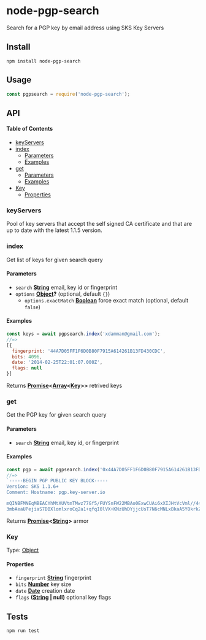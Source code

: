 # node-pgp-search

Search for a PGP key by email address using SKS Key Servers

## Install

    npm install node-pgp-search

## Usage

```js
const pgpsearch = require('node-pgp-search');
```

## API

<!-- Generated by documentation.js. Update this documentation by updating the source code. -->

#### Table of Contents

-   [keyServers](#keyservers)
-   [index](#index)
    -   [Parameters](#parameters)
    -   [Examples](#examples)
-   [get](#get)
    -   [Parameters](#parameters-1)
    -   [Examples](#examples-1)
-   [Key](#key)
    -   [Properties](#properties)

### keyServers

Pool of key servers that accept the self signed CA certificate
and that are up to date with the latest 1.1.5 version.

### index

Get list of keys for given search query

#### Parameters

-   `search` **[String](https://developer.mozilla.org/docs/Web/JavaScript/Reference/Global_Objects/String)** email, key id or fingerprint
-   `options` **[Object](https://developer.mozilla.org/docs/Web/JavaScript/Reference/Global_Objects/Object)?**  (optional, default `{}`)
    -   `options.exactMatch` **[Boolean](https://developer.mozilla.org/docs/Web/JavaScript/Reference/Global_Objects/Boolean)** force exact match (optional, default `false`)

#### Examples

```javascript
const keys = await pgpsearch.index('xdamman@gmail.com');
//=>
[{
  fingerprint: '44A7D05FF1F6D0B80F7915A614261B13FD430CDC',
  bits: 4096,
  date: '2014-02-25T22:01:07.000Z',
  flags: null
}]
```

Returns **[Promise](https://developer.mozilla.org/docs/Web/JavaScript/Reference/Global_Objects/Promise)&lt;[Array](https://developer.mozilla.org/docs/Web/JavaScript/Reference/Global_Objects/Array)&lt;[Key](#key)>>** retrived keys

### get

Get the PGP key for given search query

#### Parameters

-   `search` **[String](https://developer.mozilla.org/docs/Web/JavaScript/Reference/Global_Objects/String)** email, key id, or fingerprint

#### Examples

```javascript
const pgp = await pgpsearch.index('0x44A7D05FF1F6D0B80F7915A614261B13FD430CDC');
//=>
`-----BEGIN PGP PUBLIC KEY BLOCK-----
Version: SKS 1.1.6+
Comment: Hostname: pgp.key-server.io

mQINBFMNEqMBEACYhMtXUVtmTMwz77Gf5/FUYSnFW22MBAo0ExwCUAi6xXIJHtVcVml//44D
3mbAeaUPejiaS7DBXlomlxroCq2a1+qfqI0lVX+KNzUhDYjjcUsT7N6cMNLxBkaA5YOkrkZS…`
```

Returns **[Promise](https://developer.mozilla.org/docs/Web/JavaScript/Reference/Global_Objects/Promise)&lt;[String](https://developer.mozilla.org/docs/Web/JavaScript/Reference/Global_Objects/String)>** armor

### Key

Type: [Object](https://developer.mozilla.org/docs/Web/JavaScript/Reference/Global_Objects/Object)

#### Properties

-   `fingerprint` **[String](https://developer.mozilla.org/docs/Web/JavaScript/Reference/Global_Objects/String)** fingerprint
-   `bits` **[Number](https://developer.mozilla.org/docs/Web/JavaScript/Reference/Global_Objects/Number)** key size
-   `date` **[Date](https://developer.mozilla.org/docs/Web/JavaScript/Reference/Global_Objects/Date)** creation date
-   `flags` **([String](https://developer.mozilla.org/docs/Web/JavaScript/Reference/Global_Objects/String) | null)** optional key flags

## Tests

    npm run test
